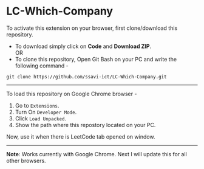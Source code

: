 # LC-Which-Company

To activate this extension on your browser, first clone/download this repository.
- To download simply click on **Code** and **Download ZIP**. 
<br>OR
- To clone this repository, Open Git Bash on your PC and write the following command -
```
git clone https://github.com/ssavi-ict/LC-Which-Company.git
```
-----
To load this repository on Google Chrome browser - 
1. Go to `Extensions`.
2. Turn On `Developer Mode`.
3. Click `Load Unpacked`.
4. Show the path where this repostory located on your PC.

Now, use it when there is LeetCode tab opened on window. 

-----

**Note**: Works currently with Google Chrome. Next I will update this for all other browsers.
